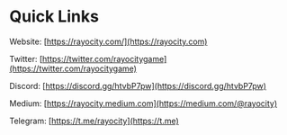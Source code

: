 # Quick Links

Website: [https://rayocity.com/](https://rayocity.com)

Twitter: [https://twitter.com/rayocitygame](https://twitter.com/rayocitygame)

Discord: [https://discord.gg/htvbP7pw](https://discord.gg/htvbP7pw)

Medium: [https://rayocity.medium.com](https://medium.com/@rayocity)

Telegram: [https://t.me/rayocity](https://t.me)
